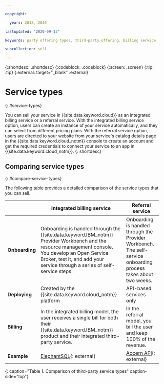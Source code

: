 ```yaml
---

copyright:

  years: 2018, 2020

lastupdated: "2020-09-13"

keywords: party offering types, third-party offering, billing service

subcollection: sell

---
```


{:shortdesc: .shortdesc}
{:codeblock: .codeblock}
{:screen: .screen}
{:tip: .tip}
{:external: target="_blank" .external}

# Service types
{: #service-types}

You can sell your service in {{site.data.keyword.cloud}} as an integrated billing service or a referral service. With the integrated billing service option, users can create an instance of your service automatically, and they can select from different pricing plans. With the referral service option, users are directed to your website from your service's catalog details page in the {{site.data.keyword.cloud_notm}} console to create an account and get the required credentials to connect your service to an app in {{site.data.keyword.cloud_notm}}.
{: shortdesc}


## Comparing service types
{: #compare-service-types}

The following table provides a detailed comparison of the service types that you can sell.

|                | Integrated billing service | Referral service | 
|----------------|----------------------------|------------------|
| **Onboarding** | Onboarding is handled through the {{site.data.keyword.IBM_notm}} Provider Workbench and the resource management console. You develop an Open Service Broker, test it, and add your service through a series of self-service steps. | Onboarding is handled through the Provider Workbench. The self-service onboarding process takes about two weeks. | 
| **Deploying**  | Created by the {{site.data.keyword.cloud_notm}} platform | API-based services only | 
| **Billing**    |  In the integrated billing model, the user receives a single bill for both their {{site.data.keyword.IBM_notm}} product and their integrated third-party service. | In the referral model, you bill the user and keep 100% of the revenue.  | 
| **Example**    | [ElephantSQL](https://{DomainName}/catalog/services/elephantsql){: external} | [Accern API](https://{DomainName}/catalog/services/accern-api){: external} | 
{: caption="Table 1. Comparison of third-party service types" caption-side="top"}
